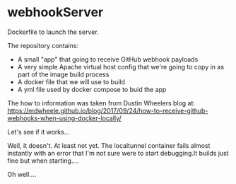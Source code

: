 # webhookServer
Dockerfile to launch the server.

The repository contains:

- A small "app" that going to receive GitHub webhook payloads
- A very simple Apache virtual host config that we're going to copy in as part of the image build process
- A docker file that we will use to build
- A yml file used by docker compose to buid the app

The how to information was taken from Dustin Wheelers blog at: https://mdwheele.github.io/blog/2017/09/24/how-to-receive-github-webhooks-when-using-docker-locally/

Let's see if it works...

Well, it doesn't. At least not yet. The localtunnel container fails almost instantly with an error that I'm not sure were to start debugging.It builds just fine but when starting....

Oh well....
